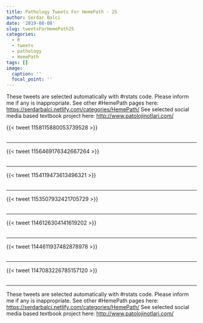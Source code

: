 ```yaml
---
title: Pathology Tweets For HemePath - 25
author: Serdar Balci
date: '2019-08-08'
slug: tweetsForHemePath25
categories:
  - R
  - tweets
  - pathology
  - HemePath
tags: []
image:
  caption: ''
  focal_point: ''
---
```



These tweets are selected automatically with #rstats code. Please inform me if any is inappropriate.
See other #HemePath pages here: https://serdarbalci.netlify.com/categories/HemePath/ 
See selected social media based textbook project here: http://www.patolojinotlari.com/

{{< tweet 1158115880053739528 >}}
<br>
<br>
<hr>
{{< tweet 1156469176342667264 >}}
<br>
<br>
<hr>
{{< tweet 1154119473613496321 >}}
<br>
<br>
<hr>
{{< tweet 1153507932421705729 >}}
<br>
<br>
<hr>
{{< tweet 1146126304141619202 >}}
<br>
<br>
<hr>
{{< tweet 1144611937482878978 >}}
<br>
<br>
<hr>
{{< tweet 1147083226785157120 >}}
<br>
<br>
<hr>


These tweets are selected automatically with #rstats code. Please inform me if any is inappropriate.
See other #HemePath pages here: https://serdarbalci.netlify.com/categories/HemePath/ 
See selected social media based textbook project here: http://www.patolojinotlari.com/
